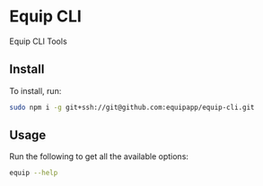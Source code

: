 # Equip CLI

Equip CLI Tools

## Install

To install, run:

```bash
sudo npm i -g git+ssh://git@github.com:equipapp/equip-cli.git
```

## Usage

Run the following to get all the available options:

```bash
equip --help
```
